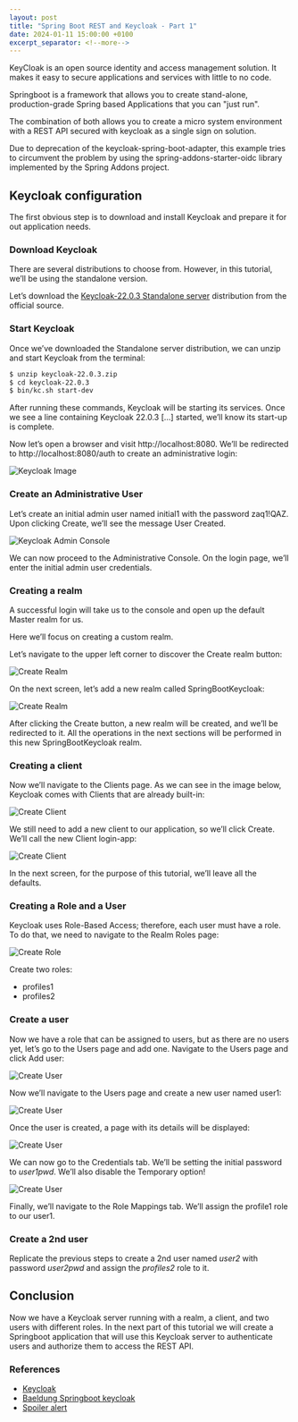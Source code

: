 ```yaml
---
layout: post
title: "Spring Boot REST and Keycloak - Part 1"
date: 2024-01-11 15:00:00 +0100
excerpt_separator: <!--more-->
---
```


KeyCloak is an open source identity and access
management solution. It makes it easy to secure applications and services with little to no code.

Springboot is a framework that allows you to create stand-alone, production-grade Spring based Applications that you
can "just run".

The combination of both allows you to create a micro system environment with a REST API secured with keycloak as a
single sign on solution.

Due to deprecation of the keycloak-spring-boot-adapter, this example tries to circumvent the problem by using the
spring-addons-starter-oidc library implemented by the Spring Addons project.

<!--more-->

## Keycloak configuration

The first obvious step is to download and install Keycloak and prepare it for out application needs.

### Download Keycloak

There are several distributions to choose from. However, in this tutorial, we’ll be using the standalone version.

Let’s download the [Keycloak-22.0.3 Standalone server](https://www.keycloak.org/archive/downloads-22.0.3.html)
distribution from the official source.

### Start Keycloak

Once we’ve downloaded the Standalone server distribution, we can unzip and start Keycloak from the terminal:

```bash
$ unzip keycloak-22.0.3.zip
$ cd keycloak-22.0.3
$ bin/kc.sh start-dev
```

After running these commands, Keycloak will be starting its services. Once we see a line containing Keycloak 22.0.3 […]
started, we’ll know its start-up is complete.

Now let’s open a browser and visit http://localhost:8080. We’ll be redirected to http://localhost:8080/auth to create an
administrative login:

![Keycloak Image](/2024-01-11-springboot-restapi-keycloak-media/keycloak1.webp)

### Create an Administrative User

Let’s create an initial admin user named initial1 with the password zaq1!QAZ. Upon clicking Create, we’ll see the
message User Created.

![Keycloak Admin Console](/2024-01-11-springboot-restapi-keycloak-media/keycloak2.webp)

We can now proceed to the Administrative Console. On the login page, we’ll enter the initial admin user credentials.

### Creating a realm

A successful login will take us to the console and open up the default Master realm for us.

Here we’ll focus on creating a custom realm.

Let’s navigate to the upper left corner to discover the Create realm button:

![Create Realm](/2024-01-11-springboot-restapi-keycloak-media/keycloak3.webp)

On the next screen, let’s add a new realm called SpringBootKeycloak:

![Create Realm](/2024-01-11-springboot-restapi-keycloak-media/keycloak4.webp)

After clicking the Create button, a new realm will be created, and we’ll be redirected to it. All the operations in the
next sections will be performed in this new SpringBootKeycloak realm.

### Creating a client

Now we’ll navigate to the Clients page. As we can see in the image below, Keycloak comes with Clients that are already
built-in:

![Create Client](/2024-01-11-springboot-restapi-keycloak-media/keycloak5.webp)

We still need to add a new client to our application, so we’ll click Create. We’ll call the new Client login-app:

![Create Client](/2024-01-11-springboot-restapi-keycloak-media/keycloak6.webp)

In the next screen, for the purpose of this tutorial, we’ll leave all the defaults.

### Creating a Role and a User

Keycloak uses Role-Based Access; therefore, each user must have a role. To do that, we need to navigate to the Realm
Roles page:

![Create Role](/2024-01-11-springboot-restapi-keycloak-media/keycloak7.webp)

Create two roles:

- profiles1
- profiles2

### Create a user

Now we have a role that can be assigned to users, but as there are no users yet, let’s go to the Users page and add one.
Navigate to the Users page and click Add user:

![Create User](/2024-01-11-springboot-restapi-keycloak-media/keycloak8.webp)

Now we’ll navigate to the Users page and create a new user named user1:

![Create User](/2024-01-11-springboot-restapi-keycloak-media/keycloak9.webp)

Once the user is created, a page with its details will be displayed:

![Create User](/2024-01-11-springboot-restapi-keycloak-media/keycloak10.webp)

We can now go to the Credentials tab. We’ll be setting the initial password to _user1pwd_. We’ll also disable the
Temporary option!

![Create User](/2024-01-11-springboot-restapi-keycloak-media/keycloak11.webp)

Finally, we’ll navigate to the Role Mappings tab. We’ll assign the profile1 role to our user1.

### Create a 2nd user

Replicate the previous steps to create a 2nd user named _user2_ with password _user2pwd_ and assign the _profiles2_ role
to
it.

## Conclusion

Now we have a Keycloak server running with a realm, a client, and two users with different roles. In the next part of
this tutorial we will create a Springboot application that will use this Keycloak server to authenticate users and
authorize them to access the REST API.

### References

- [Keycloak](https://www.keycloak.org/)
- [Baeldung Springboot keycloak](https://www.baeldung.com/spring-boot-keycloak)
- [Spoiler alert](https://github.com/ch4mpy/spring-addons)